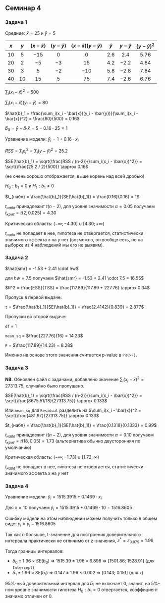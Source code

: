 ## Семинар 4

### Задача 1

Средние: $\bar{x}=25$ и $\bar{y}=5$

| $x$ | $y$ | $(x-\bar{x})$ | $(y-\bar{y})$ | $(x-\bar{x})(y-\bar{y})$ | $\hat{y}$ | $y-\hat{y}$ | $(y-\hat{y})^2$ |
|:---:|:---:|:-------------:|:-------------:|:-------------:| :-------------:| :---------:| :---------:| 
|  10 |  5 |       $-15$      |       0      | 0 | 2.6 | 2.4 | 5.76
|  20 |  2 |      $-5$     |     $-3$     | 15 | 4.2 | $-2.2$ | 4.84
|  30 |  3 |     5     |     $-2$     | $-10$ | 5.8 | $-2.8$ | 7.84 
|  40 |  10 |       15       |       5      | 75 | 7.4 | $-2.6$ | 6.76

$\sum_i(x_i - \bar{x})^2 = 500$

$\sum_i(x_i - \bar{x})(y_i - \bar{y}) = 80$

$\hat{b}_1 = \frac{\sum_i(x_i - \bar{x})(y_i - \bar{y})}{\sum_i(x_i - \bar{x})^2} = \frac{80}{500} = 0.16$

$\hat{b}_0 = \bar{y} - \hat{b}_1\bar{x} = 5 - 0.16 \cdot 25 = 1$

Уравнение модели: $\hat{y}_i = 1 + 0.16 \cdot x_i$

$RSS = \sum_i\varepsilon_i^2 = \sum_i(y-\hat{y})^2 = 25.2$

$SE(\hat{b}_1) = \sqrt{\frac{RSS / (n-2)}{\sum_i(x_i - \bar{x})^2}} = \sqrt{\frac{25.2 / 2}{500}} \approx 0.16$ 

(не очень хорошо отображается, выше корень над всей дробью)

$H_0: b_1 = 0$ и $H_1: b_1 \ne 0$

$t_{набл} = \frac{\hat{b}_1}{SE(\hat{b}_1)} = \frac{0.16}{0.16} = 1$

$t_{набл}$ принадлежит $t(n - 2)$, для уровня значимости $\alpha = 0.05$ получаем $t_{крит} = t(2, 0.025) = 4.30$

Критическая область: $(-\infty; -4.30] \cup [4.30; +\infty)$

$t_{набл}$ не попадает в нее, гипотеза не отвергается, 
статистически значимого эффекта $x$ на $y$ нет (возможно, он вообще есть, но на выборке из 4 наблюдений мы его не выявим).

### Задача 2

$\hat{smr} = -1.53 + 2.41 \cdot hw$

для $hw = 7.5$ получаем $\hat{smr} = -1.53 + 2.41 \cdot 7.5 = 16.55$

$R^2 = \frac{ESS}{TSS} = \frac{117.89}{117.89 + 227.76} \approx 0.34$

Пропуск в первой выдаче: 

`t` = $\frac{\hat{b}_1}{SE(\hat{b}_1)} = \frac{2.4142}{0.839} = 2.877$

Пропуски во второй выдаче:

`df` = 1

`mean_sq` = $\frac{227.76}{16} = 14.23$

`F` = $\frac{117.89}{14.23} = 8.28$

Именно на основе этого значения считается p-value в `PR(>F)`.

### Задача 3

**NB.** Обновлен файл с задачами, добавлено значение $\sum_i(x_i - \bar{x})^2 = 27313.75$, случайно было пропущено.

$SE(\hat{b}_1) = \sqrt{\frac{RSS / (n-2)}{\sum_i(x_i - \bar{x})^2}} = \sqrt{\frac{8675.51/18}{27313.75}} \approx 0.133$ 

Или `mean_sq` для `Residual` разделить на $\sum_i(x_i - \bar{x})^2 = \sqrt{\frac{481.97}{27313.75}} \approx 0.133$

$t_{набл} = \frac{\hat{b}_1}{SE(\hat{b}_1)} = \frac{0.1318}{0.1333} = 0.99$

$t_{набл}$ принадлежит $t(n - 2)$, для уровня значимости $\alpha = 0.10$ получаем $t_{крит} = t(18, 0.05) = 1.73$ (альтернатива обычно двусторонняя по умолчанию)

Критическая область: $(-\infty; -1.73] \cup [1.73; \infty)$

$t_{набл}$ не попадает в нее, гипотеза не отвергается, 
статистически значимого эффекта $x$ на $y$ нет

### Задача 4

Уравнение модели: $\hat{y}_i = 1515.3915 + 0.1469 \cdot x_i$

Для $x=10$ получаем $\hat{y}_i = 1515.3915 + 0.1469 \cdot 10 = 1516.8605$

Ошибку модели на этом наблюдении можем получить только в общем виде: $\varepsilon_i = y_i - 1516.8605$

Так как $n$ большое, t-значение для построения доверительного интервала практически не отличимо от z-значения, $z^* = z_{0.975} = 1.96$. 

Тогда границы интервалов: 

* $\hat{b}_0 \pm 1.96 \times SE(\hat{b}_0)$ $\Rightarrow$ $1515.39 \pm 1.96 \times 6.898$ $\Rightarrow$  [1501.86; 1528.91] (для `Intercept`)
* $\hat{b}_1 \pm 1.96 \times SE(\hat{b}_1)$ $\Rightarrow$ $0.147 \pm 1.96 \times 0.002$ $\Rightarrow$ [0.143; 0.151] (для `x`)

95%-ный доверительный интервал для $\hat{b}_1$ не включает 0, значит, на 5%-ном уровне значимости гипотеза $H_0: b_1 = 0$ отвергается, коэффициент значимо отличен от 0.








